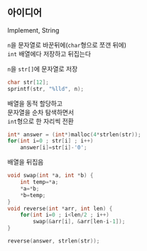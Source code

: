 ## 아이디어
Implement, String  
  
`n`을 문자열로 바꾼뒤에(`char`형으로 쪼갠 뒤에)  
`int` 배열에다 저장하고 뒤집는다  
  
`n`을 `str[]`에 문자열로 저장
```c
char str[12];
sprintf(str, "%lld", n);
```
배열을 동적 할당하고  
문자열을 순차 탐색하면서  
`int`형으로 한 자리씩 전환
```c
int* answer = (int*)malloc(4*strlen(str));
for(int i=0 ; str[i] ; i++)
    answer[i]=str[i]-'0';
```
배열을 뒤집음
```c
void swap(int *a, int *b) {
    int temp=*a;
    *a=*b;
    *b=temp;
}
void reverse(int *arr, int len) {
    for(int i=0 ; i<len/2 ; i++)
        swap(&arr[i], &arr[len-i-1]);
}

reverse(answer, strlen(str));
```
